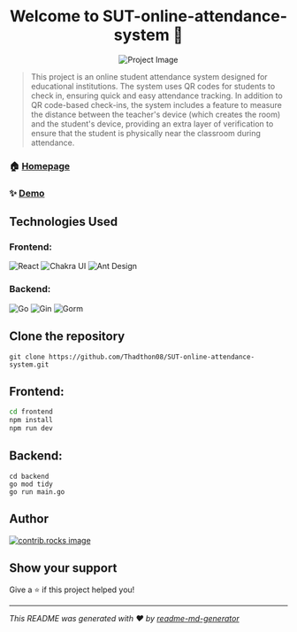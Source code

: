<h1 align="center">Welcome to SUT-online-attendance-system 👋</h1>


<p align="center">
  <img src="https://img5.pic.in.th/file/secure-sv1/DALLE-2024-09-26-01.13.07---A-visually-appealing-README.md-template-for-a-project-called-SUT-online-attendance-system.-The-template-should-have-the-following-sections-displayed.md.webp" alt="Project Image" />
</p>

> This project is an online student attendance system designed for educational institutions. The system uses QR codes for students to check in, ensuring quick and easy attendance tracking. In addition to QR code-based check-ins, the system includes a feature to measure the distance between the teacher's device (which creates the room) and the student's device, providing an extra layer of verification to ensure that the student is physically near the classroom during attendance.

### 🏠 [Homepage](https://sut-online-attendance-system.vercel.app/)

### ✨ [Demo](https://sut-online-attendance-system.vercel.app/)

## Technologies Used

### Frontend:


  ![React](https://img.shields.io/badge/React-20232A?logo=react&logoColor=61DAFB)
  ![Chakra UI](https://img.shields.io/badge/Chakra_UI-319795?logo=chakra-ui&logoColor=white)
  ![Ant Design](https://img.shields.io/badge/Ant_Design-0170FE?logo=ant-design&logoColor=white)

### Backend:


  ![Go](https://img.shields.io/badge/Go-00ADD8?logo=go&logoColor=white)
  ![Gin](https://img.shields.io/badge/Gin_Gonic-00ADD8?logo=go&logoColor=white)
   ![Gorm](https://img.shields.io/badge/Gorm-FF4088?logo=go&logoColor=white)


## Clone the repository

```
git clone https://github.com/Thadthon08/SUT-online-attendance-system.git
```

## Frontend:

```bash
cd frontend
npm install
npm run dev
```

## Backend:

```
cd backend
go mod tidy
go run main.go
```



## Author

<a href="https://github.com/Thadthon08/SUT-online-attendance-system/graphs/contributors">
  <img src="https://contrib.rocks/image?repo=Thadthon08/SUT-online-attendance-system" alt="contrib.rocks image" />
</a>




## Show your support

Give a ⭐️ if this project helped you!

***
_This README was generated with ❤️ by [readme-md-generator](https://github.com/kefranabg/readme-md-generator)_
